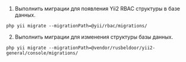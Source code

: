 1. Выполнить миграции для появления Yii2 RBAC структуры в базе данных.
```
php yii migrate --migrationPath=@yii/rbac/migrations/
```
2. Выполнить миграции для изменения структуры базы данных.
```
php yii migrate --migrationPath=@vendor/rusbeldoor/yii2-general/console/migrations/
```
